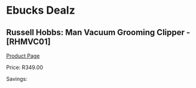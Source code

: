 
# Ebucks Dealz
## Russell Hobbs: Man Vacuum Grooming Clipper - [RHMVC01]
[Product Page](https://www.ebucks.com/web/shop/productSelected.do?prodId=480336078&catId=1186081080)

Price: R349.00

Savings: 


	